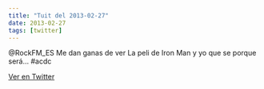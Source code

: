 ```yaml
---
title: "Tuit del 2013-02-27"
date: 2013-02-27
tags: [twitter]
---
```


@RockFM_ES Me dan ganas de ver La peli de Iron Man y yo que se porque será… #acdc



[Ver en Twitter](https://twitter.com/i/web/status/306835248371625984)
